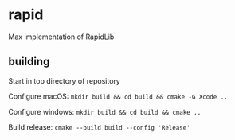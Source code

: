 # rapid
Max implementation of RapidLib

## building

Start in top directory of repository

Configure macOS:
`mkdir build && cd build && cmake -G Xcode ..`

Configure windows:
`mkdir build && cd build && cmake ..`

Build release:
`cmake --build build --config 'Release'`
